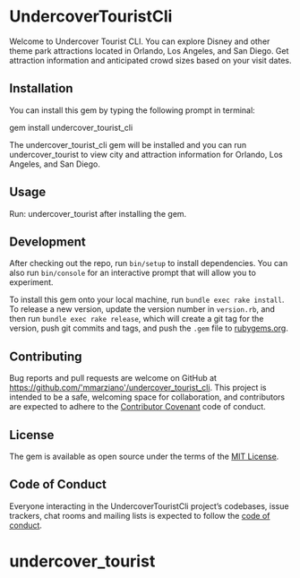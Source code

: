 # UndercoverTouristCli

Welcome to Undercover Tourist CLI.  You can explore Disney and other theme park attractions located in Orlando, Los Angeles, and San Diego.  Get attraction information and anticipated crowd sizes based on your visit dates.  

## Installation

You can install this gem by typing the following prompt in terminal:

gem install undercover_tourist_cli

The undercover_tourist_cli gem will be installed and you can run undercover_tourist to view city and attraction information for Orlando, Los Angeles, and San Diego.



## Usage

Run: undercover_tourist after installing the gem.

## Development

After checking out the repo, run `bin/setup` to install dependencies. You can also run `bin/console` for an interactive prompt that will allow you to experiment.

To install this gem onto your local machine, run `bundle exec rake install`. To release a new version, update the version number in `version.rb`, and then run `bundle exec rake release`, which will create a git tag for the version, push git commits and tags, and push the `.gem` file to [rubygems.org](https://rubygems.org).

## Contributing

Bug reports and pull requests are welcome on GitHub at https://github.com/'mmarziano'/undercover_tourist_cli. This project is intended to be a safe, welcoming space for collaboration, and contributors are expected to adhere to the [Contributor Covenant](http://contributor-covenant.org) code of conduct.

## License

The gem is available as open source under the terms of the [MIT License](https://opensource.org/licenses/MIT).

## Code of Conduct

Everyone interacting in the UndercoverTouristCli project’s codebases, issue trackers, chat rooms and mailing lists is expected to follow the [code of conduct](https://github.com/'mmarziano'/undercover_tourist_cli/blob/master/CODE_OF_CONDUCT.md).
# undercover_tourist
